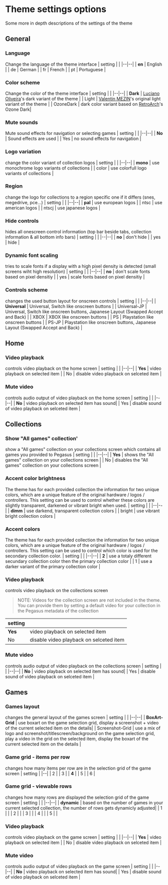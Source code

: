 
# Theme settings options
Some more in depth descriptions of the settings of the theme

## General
### Language
Change the language of the theme interface
| setting |  |
|--|--|
| **en** | English |
| de | German |
| fr | French |
| pt | Portuguese |

### Color scheme
Change the color of the theme interface
| setting |  |
|--|--|
| **Dark** | [Luciano Oliveira](https://github.com/luciano-work)'s dark variant of the theme |
| Light | [Valentin MEZIN](https://github.com/valsou)'s original light variant of the theme |
| OzoneDark | dark color variant based on [RetroArch](https://www.retroarch.com/)'s Ozone Dark|
### Mute sounds
Mute sound effects for navigation or selecting games
| setting |  |
|--|--|
| **No** | Sound effects are used |
| Yes | no sound effects for navigation |
### Logo variation
change the color variant of collection logos
| setting |  |
|--|--|
| **mono** | use monochrome logo variants of collections |
| color | use colorfull logo variants of collections |
### Region
change the logo for collections to a region specific one if it differs (snes, megedrive, pce...)
| setting |  |
|--|--|
| **pal** | use european logos |
| ntsc | use american logos |
| ntscj | use japanese logos |
### Hide controls
hides all onescreen control information (top bar beside tabs, collection information & all bottom info bars)
| setting |  |
|--|--|
| **no** | don't hide |
| yes | hide |
### Dynamic font scaling
tries to scale fonts if a display with a high pixel density is detected (small screens wiht high resolution)
| setting |  |
|--|--|
| **no** | don't scale fonts based on pixel densitiy |
| yes | scale fonts based on pixel densitiy |
### Controls scheme
changes the used button layout for onscreen controls
| setting |  |
|--|--|
| **Universal** | Universal, Switch like onscreen buttons |
| Universal-JP | Universal, Switch like onscreen buttons, Japanese Layout (Swapped Accept and Back) |
| XBOX | XBOX like onscreen buttons |
| PS | Playstation like onscreen buttons |
| PS-JP | Playstation like onscreen buttons, Japanese Layout (Swapped Accept and Back) |
## Home
### Video playback
controls video playback on the home screen
| setting |  |
|--|--|
| **Yes** | video playback on selected item |
| No | disable video playback on selceted item |
### Mute video
controls audio output of video playback on the home screen
| setting |  |
|--|--|
| **No** | video playback on selected item has sound|
| Yes | disable sound of video playback on selceted item |
## Collections
### Show "All games" collection'
show a "All games" collection on your collections screen which contains all games you provided to Pegasus
| setting |  |
|--|--|
| **Yes** | shows the "All games" collection on your collections screen |
| No | disables the "All games" collection on your collections screen |
### Accent color brightness
The theme has for each provided collection the information for two unique colors, which are a unique feature of the original hardware / logos / controllers. This setting can be used to control whether these colors are slightly transparent, darkened or vibrant bright when used.
| setting |  |
|--|--|
| **dimm** | use darkend, transparent collection colors |
| bright | use vibrant bright collection colors |

### Accent colors
The theme has for each provided collection the information for two unique colors, which are a unique feature of the original hardware / logos / controllers. This setting can be used to control which color is used for the secondary collection color.
| setting |  |
|--|--|
| **2** | use a totaly different secundary collection color then the primary collection color |
| 1 | use a darker variant of the primary collection color |
### Video playback
controls video playback on the collections screen

> NOTE: Videos for the collection screen are not included in the theme. You can provide them by setting a default video for your collection in the Pegasus metadata of the collection

| setting |  |
|--|--|
| **Yes** | video playback on selected item |
| No | disable video playback on selceted item |
### Mute video
controls audio output of video playback on the collections screen
| setting |  |
|--|--|
| **No** | video playback on selected item has sound|
| Yes | disable sound of video playback on selceted item |
## Games
### Games layout
changes the general layout of the games screen
| setting |  |
|--|--|
| **BoxArt-Grid** | use boxart on the game selection grid, display a screenshot + video of the current selected item on the details|
| Screenshot-Grid | use a mix of logo and screenshot/titlescreen/background on the game selection grid, play a video in the grid on the selected item, display the boxart of the current selected item on the details |
### Game grid - items per row
changes how many items per row are in the selection grid of the game screen
| setting |
|--|
| 2 |
| 3 |
| **4** |
| 5 |
| 6 |
### Game grid - viewable rows
changes how many rows are displayed the selection grid of the game screen
| setting |  |
|--|--|
| **dynamic** | based on the number of games in your current selected collection, the number of rows gets dynamicly adjusted|
| 1 | |
| 2 | |
| 3 | |
| 4 | |
| 5 | |
### Video playback
controls video playback on the game screen
| setting |  |
|--|--|
| **Yes** | video playback on selected item |
| No | disable video playback on selceted item |
### Mute video
controls audio output of video playback on the game screen
| setting |  |
|--|--|
| **No** | video playback on selected item has sound|
| Yes | disable sound of video playback on selceted item |
